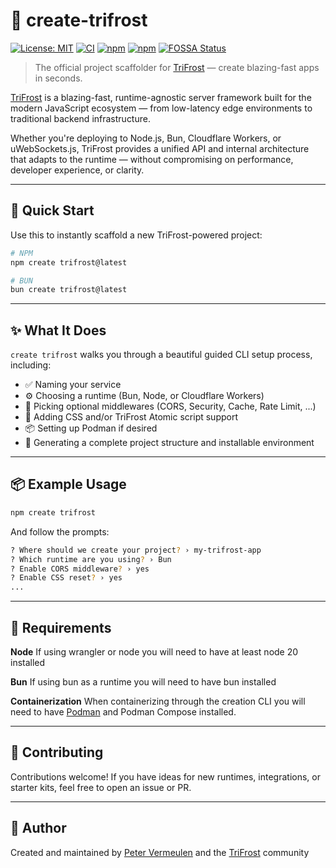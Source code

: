 # 🧊 create-trifrost

[![License: MIT](https://img.shields.io/badge/license-MIT-blue.svg)](LICENSE)
[![CI](https://github.com/trifrost-js/create-trifrost/actions/workflows/ci.yml/badge.svg)](https://github.com/trifrost-js/create-trifrost/actions/workflows/ci.yml)
[![npm](https://img.shields.io/npm/v/create-trifrost.svg)](https://www.npmjs.com/package/create-trifrost)
[![npm](https://img.shields.io/npm/dm/create-trifrost.svg)](https://www.npmjs.com/package/create-trifrost)
[![FOSSA Status](https://app.fossa.com/api/projects/git%2Bgithub.com%2Ftrifrost-js%2Fcreate-trifrost.svg?type=large&issueType=license)](https://app.fossa.com/projects/git%2Bgithub.com%2Ftrifrost-js%2Fcreate-trifrost?ref=badge_large&issueType=license)

> The official project scaffolder for [TriFrost](https://www.trifrost.dev) — create blazing-fast apps in seconds.

[TriFrost](https://github.com/trifrost-js/core) is a blazing-fast, runtime-agnostic server framework built for the modern JavaScript ecosystem — from low-latency edge environments to traditional backend infrastructure.

Whether you're deploying to Node.js, Bun, Cloudflare Workers, or uWebSockets.js, TriFrost provides a unified API and internal architecture that adapts to the runtime — without compromising on performance, developer experience, or clarity.

---

## 🚀 Quick Start

Use this to instantly scaffold a new TriFrost-powered project:

```bash
# NPM
npm create trifrost@latest

# BUN
bun create trifrost@latest
```

---

## ✨ What It Does
`create trifrost` walks you through a beautiful guided CLI setup process, including:
- ✅ Naming your service
- ⚙️ Choosing a runtime (Bun, Node, or Cloudflare Workers)
- 🧩 Picking optional middlewares (CORS, Security, Cache, Rate Limit, ...)
- 💅 Adding CSS and/or TriFrost Atomic script support
- 📦 Setting up Podman if desired
- 📄 Generating a complete project structure and installable environment

---

## 📦 Example Usage
```bash
npm create trifrost
```

And follow the prompts:
```bash
? Where should we create your project? › my-trifrost-app
? Which runtime are you using? › Bun
? Enable CORS middleware? › yes
? Enable CSS reset? › yes
...
```

---

## 🔧 Requirements
**Node**
If using wrangler or node you will need to have at least node 20 installed

**Bun**
If using bun as a runtime you will need to have bun installed

**Containerization**
When containerizing through the creation CLI you will need to have [Podman](https://podman.io) and Podman Compose installed.

---

## 🤝 Contributing
Contributions welcome! If you have ideas for new runtimes, integrations, or starter kits, feel free to open an issue or PR.

---

## 👤 Author
Created and maintained by [Peter Vermeulen](https://github.com/peterver) and the [TriFrost](https://www.trifrost.dev) community
